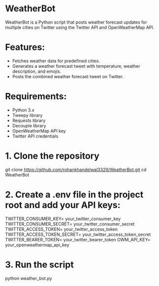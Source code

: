 # WeatherBot

WeatherBot is a Python script that posts weather forecast updates for multiple cities on Twitter using the Twitter API and OpenWeatherMap API.

# Features:

- Fetches weather data for predefined cities.
- Generates a weather forecast tweet with temperature, weather description, and emojis.
- Posts the combined weather forecast tweet on Twitter.

# Requirements:

- Python 3.x
- Tweepy library
- Requests library
- Decouple library
- OpenWeatherMap API key
- Twitter API credentials

# 1. Clone the repository
   git clone https://github.com/rohankhandelwal3329/WeatherBot.git
   cd WeatherBot

# 2. Create a .env file in the project root and add your API keys:
   TWITTER_CONSUMER_KEY= your_twitter_consumer_key
   TWITTER_CONSUMER_SECRET= your_twitter_consumer_secret
   TWITTER_ACCESS_TOKEN= your_twitter_access_token
   TWITTER_ACCESS_TOKEN_SECRET= your_twitter_access_token_secret
   TWITTER_BEARER_TOKEN= your_twitter_bearer_token
   OWM_API_KEY= your_openweathermap_api_key

# 3. Run the script
   python weather_bot.py


